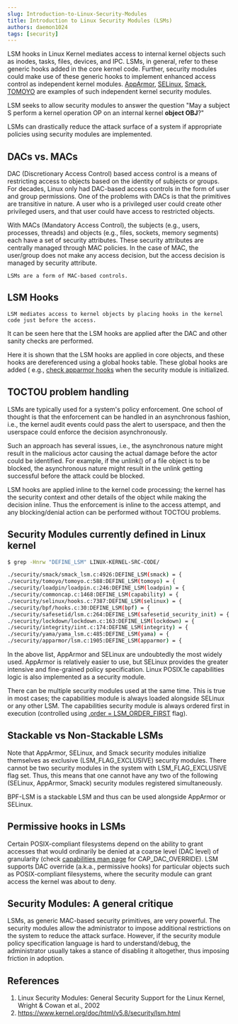 ```yaml
---
slug: Introduction-to-Linux-Security-Modules
title: Introduction to Linux Security Modules (LSMs)
authors: daemon1024
tags: [security]
---
```


LSM hooks in Linux Kernel mediates access to internal kernel objects such as inodes, tasks, files, devices, and IPC. LSMs, in general, refer to these generic hooks added in the core kernel code. Further, security modules could make use of these generic hooks to implement enhanced access control as independent kernel modules. [AppArmor](https://en.wikipedia.org/wiki/AppArmor), [SELinux](https://en.wikipedia.org/wiki/SELinux), [Smack](https://en.wikipedia.org/wiki/Smack_(Linux_security_module)), [TOMOYO](https://en.wikipedia.org/wiki/TOMOYO_Linux) are examples of such independent kernel security modules.

LSM seeks to allow security modules to answer the question "May a subject S perform a kernel operation OP on an internal kernel **object OBJ**?"

LSMs can drastically reduce the attack surface of a system if appropriate policies using security modules are implemented.

## DACs vs. MACs

DAC (Discretionary Access Control) based access control is a means of restricting access to objects based on the identity of subjects or groups. For decades, Linux only had DAC-based access controls in the form of user and group permissions. One of the problems with DACs is that the primitives are transitive in nature. A user who is a privileged user could create other privileged users, and that user could have access to restricted objects.

With MACs (Mandatory Access Control), the subjects (e.g., users, processes, threads) and objects (e.g., files, sockets, memory segments) each have a set of security attributes. These security attributes are centrally managed through MAC policies. In the case of MAC, the user/group does not make any access decision, but the access decision is managed by security attribute.

`LSMs are a form of MAC-based controls.`

## LSM Hooks

`LSM mediates access to kernel objects by placing hooks in the kernel code just before the access.`

It can be seen here that the LSM hooks are applied after the DAC and other sanity checks are performed.

Here it is shown that the LSM hooks are applied in core objects, and these hooks are dereferenced using a global hooks table. These global hooks are added ( e.g., [check apparmor hooks](https://github.com/torvalds/linux/blob/7d6beb71da3cc033649d641e1e608713b8220290/security/apparmor/lsm.c#L1181) when the security module is initialized.

## TOCTOU problem handling

LSMs are typically used for a system's policy enforcement. One school of thought is that the enforcement can be handled in an asynchronous fashion, i.e., the kernel audit events could pass the alert to userspace, and then the userspace could enforce the decision asynchronously.

Such an approach has several issues, i.e., the asynchronous nature might result in the malicious actor causing the actual damage before the actor could be identified. For example, if the unlink() of a file object is to be blocked, the asynchronous nature might result in the unlink getting successful before the attack could be blocked.

LSM hooks are applied inline to the kernel code processing; the kernel has the security context and other details of the object while making the decision inline. Thus the enforcement is inline to the access attempt, and any blocking/denial action can be performed without TOCTOU problems.

## Security Modules currently defined in Linux kernel

```bash
$ grep -Hnrw "DEFINE_LSM" LINUX-KERNEL-SRC-CODE/

./security/smack/smack_lsm.c:4926:DEFINE_LSM(smack) = {
./security/tomoyo/tomoyo.c:588:DEFINE_LSM(tomoyo) = {
./security/loadpin/loadpin.c:246:DEFINE_LSM(loadpin) = {
./security/commoncap.c:1468:DEFINE_LSM(capability) = {
./security/selinux/hooks.c:7387:DEFINE_LSM(selinux) = {
./security/bpf/hooks.c:30:DEFINE_LSM(bpf) = {
./security/safesetid/lsm.c:264:DEFINE_LSM(safesetid_security_init) = {
./security/lockdown/lockdown.c:163:DEFINE_LSM(lockdown) = {
./security/integrity/iint.c:174:DEFINE_LSM(integrity) = {
./security/yama/yama_lsm.c:485:DEFINE_LSM(yama) = {
./security/apparmor/lsm.c:1905:DEFINE_LSM(apparmor) = {
```

In the above list, AppArmor and SELinux are undoubtedly the most widely used. AppArmor is relatively easier to use, but SELinux provides the greater intensive and fine-grained policy specification. Linux POSIX.1e capabilities logic is also implemented as a security module.

There can be multiple security modules used at the same time. This is true in most cases; the capabilities module is always loaded alongside SELinux or any other LSM. The capabilities security module is always ordered first in execution (controlled using [.order = LSM_ORDER_FIRST](https://github.com/torvalds/linux/blob/7d6beb71da3cc033649d641e1e608713b8220290/security/commoncap.c#L1470) flag).

## Stackable vs Non-Stackable LSMs

Note that AppArmor, SELinux, and Smack security modules initialize themselves as exclusive (LSM_FLAG_EXCLUSIVE) security modules. There cannot be two security modules in the system with LSM_FLAG_EXCLUSIVE flag set. Thus, this means that one cannot have any two of the following (SELinux, AppArmor, Smack) security modules registered simultaneously.

BPF-LSM is a stackable LSM and thus can be used alongside AppArmor or SELinux.

## Permissive hooks in LSMs

Certain POSIX-compliant filesystems depend on the ability to grant accesses that would ordinarily be denied at a coarse level (DAC level) of granularity (check [capabilities man page](https://man7.org/linux/man-pages/man7/capabilities.7.html) for CAP_DAC_OVERRIDE). LSM supports DAC override (a.k.a., permissive hooks) for particular objects such as POSIX-compliant filesystems, where the security module can grant access the kernel was about to deny.

## Security Modules: A general critique

LSMs, as generic MAC-based security primitives, are very powerful. The security modules allow the administrator to impose additional restrictions on the system to reduce the attack surface. However, if the security module policy specification language is hard to understand/debug, the administrator usually takes a stance of disabling it altogether, thus imposing friction in adoption.

## References

1. Linux Security Modules: General Security Support for the Linux Kernel, Wright & Cowan et al., 2002
2. https://www.kernel.org/doc/html/v5.8/security/lsm.html
